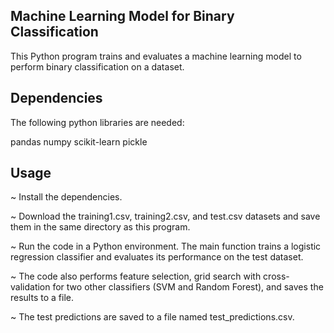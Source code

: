 
## Machine Learning Model for Binary Classification

This Python program trains and evaluates a machine learning model to perform binary classification on a dataset.

## Dependencies

The following python libraries are needed:

pandas
numpy
scikit-learn
pickle

## Usage

~ Install the dependencies.

~ Download the training1.csv, training2.csv, and test.csv datasets and save them in the same directory as this program.

~ Run the code in a Python environment. The main function trains a logistic regression classifier and evaluates its performance on the test dataset.

~ The code also performs feature selection, grid    search with cross-validation for two other classifiers (SVM and Random Forest), and saves the results to a file.

~ The test predictions are saved to a file named test_predictions.csv.
